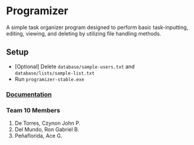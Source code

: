 # Programizer
A simple task organizer program designed to perform basic task-inputting, editing, viewing, and deleting by utilizing file handling methods.

## Setup
- [Optional] Delete `database/sample-users.txt` and `database/lists/sample-list.txt`
- Run `programizer-stable.exe`

### [Documentation](TEAM-10_Programizer_Documentation.pdf)

### Team 10 Members
1. De Torres, Czynon John P.
2. Del Mundo, Ron Gabriel B.
3. Peñaflorida, Ace G.